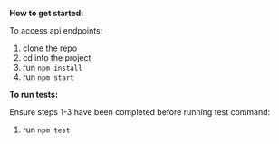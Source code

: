 **How to get started:**

To access api endpoints:

1. clone the repo
2. cd into the project
3. run `npm install`
4. run `npm start`

**To run tests:**

Ensure steps 1-3 have been completed before running test command:

1. run `npm test`
